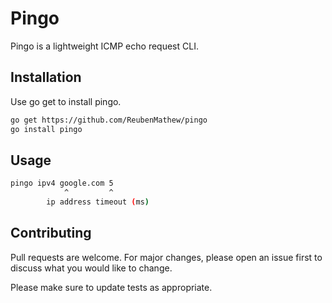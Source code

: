 # Pingo

Pingo is a lightweight ICMP echo request CLI.

## Installation

Use go get to install pingo.

```bash
go get https://github.com/ReubenMathew/pingo
go install pingo
```

## Usage

```bash
pingo ipv4 google.com 5
            ^         ^
        ip address timeout (ms)
```

## Contributing
Pull requests are welcome. For major changes, please open an issue first to discuss what you would like to change.

Please make sure to update tests as appropriate.
